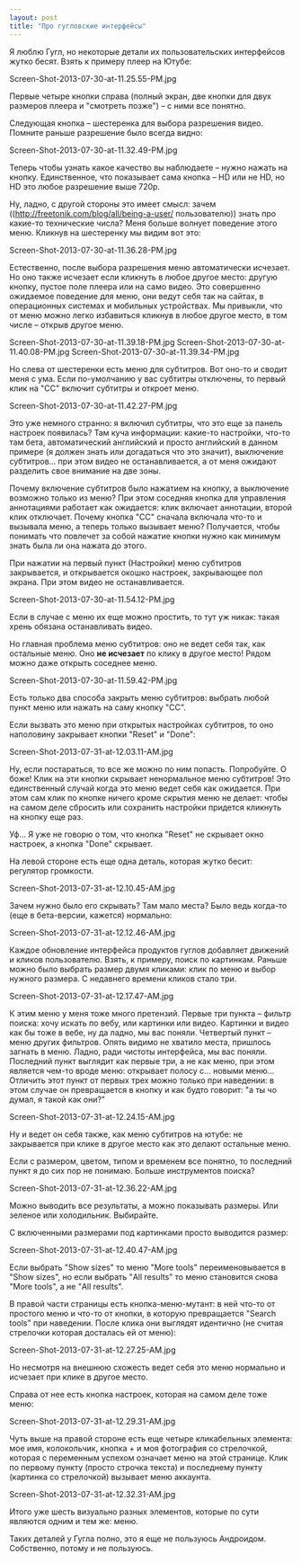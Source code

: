 ```yaml
---
layout: post
title: "Про гугловские интерфейсы"
---
```

Я люблю Гугл, но некоторые детали их пользовательских интерфейсов жутко бесят. Взять к примеру плеер на Ютубе:

Screen-Shot-2013-07-30-at-11.25.55-PM.jpg

Первые четыре кнопки справа (полный экран, две кнопки для двух размеров плеера и "смотреть позже") – с ними все понятно. 

Следующая кнопка – шестеренка для выбора разрешения видео. Помните раньше разрешение было всегда видно:

Screen-Shot-2013-07-30-at-11.32.49-PM.jpg

Теперь чтобы узнать какое качество вы наблюдаете – нужно нажать на кнопку. Единственное, что показывает сама кнопка – HD или не HD, но HD это любое разрешение выше 720p.

Ну, ладно, с другой стороны это имеет смысл: зачем ((http://freetonik.com/blog/all/being-a-user/ пользователю)) знать про какие-то технические числа? Меня больше волнует поведение этого меню. Кликнув на шестеренку мы видим вот это:

Screen-Shot-2013-07-30-at-11.36.28-PM.jpg

Естественно, после выбора разрешения меню автоматически исчезает. Но оно также исчезает если кликнуть в любое другое место: другую кнопку, пустое поле плеера или на само видео. Это совершенно ожидаемое поведение для меню, они ведут себя так на сайтах, в операционных системах и мобильных устройствах. Мы привыкли, что от меню можно легко избавиться кликнув в любое другое место, в том числе – открыв другое меню.

Screen-Shot-2013-07-30-at-11.39.18-PM.jpg
Screen-Shot-2013-07-30-at-11.40.08-PM.jpg
Screen-Shot-2013-07-30-at-11.39.34-PM.jpg

Но слева от шестеренки есть меню для субтитров. Вот оно-то и сводит меня с ума. Если по-умолчанию у вас субтитры отключены, то первый клик на "СС" включит субтитры и откроет меню.

Screen-Shot-2013-07-30-at-11.42.27-PM.jpg

Это уже немного странно: я включил субтитры, что это еще за панель настроек появилась? Там куча информации: какие-то настройки, что-то там бета, автоматический английский и просто английский в данном примере (я должен знать или догадаться что это значит), выключение субтитров... при этом видео не останавливается, а от меня ожидают разделить свое внимание на две зоны. 

Почему включение субтитров было нажатием на кнопку, а выключение возможно только из меню? При этом соседняя кнопка для управления аннотациями работает как ожидается: клик включает аннотации, второй клик отключает. Почему кнопка "СС" сначала включала что-то и вызывала меню, а теперь только вызывает меню? Получается, чтобы понимать что повлечет за собой нажатие кнопки нужно как минимум знать была ли она нажата до этого.

При нажатии на первый пункт (Настройки) меню субтитров закрывается, и открывается окошко настроек, закрывающее пол экрана. При этом видео не останавливается.

Screen-Shot-2013-07-30-at-11.54.12-PM.jpg

Если в случае с меню их еще можно простить, то тут уж никак: такая хрень обязана останавливать видео. 

Но главная проблема меню субтитров: оно не ведет себя так, как остальные меню. Оно **не исчезает** по клику в другое место! Рядом можно даже открыть соседнее меню.

Screen-Shot-2013-07-30-at-11.59.42-PM.jpg

Есть только два способа закрыть меню субтитров: выбрать любой пункт меню или нажать на саму кнопку "СС". 

Если вызвать это меню при открытых настройках субтитров, то оно наполовину закрывает кнопки "Reset" и "Done":

Screen-Shot-2013-07-31-at-12.03.11-AM.jpg

Ну, если постараться, то все же можно по ним попасть. Попробуйте. О боже! Клик на эти кнопки скрывает ненормальное меню субтитров! Это единственный случай когда это меню ведет себя как ожидается. При этом сам клик по кнопке ничего кроме скрытия меню не делает: чтобы на самом деле сбросить или сохранить настройки придется кликнуть на кнопку еще раз.

Уф... Я уже не говорю о том, что кнопка "Reset" не скрывает окно настроек, а кнопка "Done" скрывает.

На левой стороне есть еще одна деталь, которая жутко бесит: регулятор громкости. 

Screen-Shot-2013-07-31-at-12.10.45-AM.jpg

Зачем нужно было его скрывать? Там мало места? Было ведь когда-то (еще в бета-версии, кажется) нормально:

Screen-Shot-2013-07-31-at-12.12.46-AM.jpg

Каждое обновление интерфейса продуктов гуглов добавляет движений и кликов пользователю. Взять, к примеру, поиск по картинкам. Раньше можно было выбрать размер двумя кликами: клик по меню и выбор нужного размера. С недавнего времени кликов стало три.

Screen-Shot-2013-07-31-at-12.17.47-AM.jpg

К этим меню у меня тоже много претензий. Первые три пункта – фильтр поиска: хочу искать по вебу, или картинки или видео. Картинки и видео как бы тоже в вебе, ну да ладно, мы вас поняли. Четвертый пункт – меню других фильтров. Опять видимо не хватило места, пришлось загнать в меню. Ладно, ради чистоты интерфейса, мы вас поняли. Последний пункт выглядит как первые три, а не как меню, при этом является чем-то вроде меню: открывает полосу с... новыми меню... Отличить этот пункт от первых трех можно только при наведении: в этом случае он превращается в кнопку и как будто говорит: "а ты чо думал, я такой как они?"

Screen-Shot-2013-07-31-at-12.24.15-AM.jpg

Ну и ведет он себя также, как меню субтитров на ютубе: не закрывается при клике в другое место как это делают остальные меню.

Если с размером, цветом, типом и временем все понятно, то последний пункт я до сих пор не понимаю. Больше инструментов поиска?

Screen-Shot-2013-07-31-at-12.36.22-AM.jpg

Можно выводить все результаты, а можно показывать размеры. Или зеленое или холодильник. Выбирайте.

С включенными размерами под картинками просто выводится размер:

Screen-Shot-2013-07-31-at-12.40.47-AM.jpg

Если выбрать "Show sizes" то меню "More tools" переименовывается в "Show sizes", но если выбрать  "All results" то меню становится снова "More tools", а не "All results".

В правой части страницы есть кнопка-меню-мутант: в ней что-то от простого меню и что-то от кнопки, в которую превращается "Search tools" при наведении. После клика они выглядят идентично (не считая стрелочки которая досталась ей от меню):

Screen-Shot-2013-07-31-at-12.27.25-AM.jpg

Но несмотря на внешнюю схожесть ведет себя это меню нормально и исчезает при клике в другое место. 

Справа от нее есть кнопка настроек, которая на самом деле тоже меню:

Screen-Shot-2013-07-31-at-12.29.31-AM.jpg

Чуть выше на правой стороне есть еще четыре кликабельных элемента: мое имя, колокольчик, кнопка + и моя фотография со стрелочкой, которая с переменным успехом означает меню на этой странице. Клик по первому пункту (просто строчка текста) и последнему пункту (картинка со стрелочкой) вызывает меню аккаунта.

Screen-Shot-2013-07-31-at-12.32.31-AM.jpg

Итого уже шесть визуально разных элементов, которые по сути являются одним и тем же: меню.

Таких деталей у Гугла полно, это я еще не пользуюсь Андроидом. Собственно, потому и не пользуюсь.
